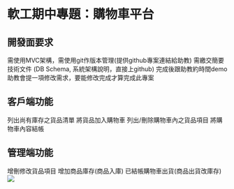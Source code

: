 # 軟工期中專題：購物車平台
## 開發面要求
需使用MVC架構，需使用git作版本管理(提供github專案連結給助教)
需繳交簡要技術文件 (DB Schema, 系統架構說明，直接上github)
完成後跟助教約時間demo
助教會提一項修改需求，要能修改完成才算完成此專案
## 客戶端功能
列出尚有庫存之貨品清單
將貨品加入購物車
列出/刪除購物車內之貨品項目
將購物車內容結帳
## 管理端功能
增刪修改貨品項目
增加商品庫存(商品入庫)
已結帳購物車出貨(商品出貨改庫存)
![](https://i.imgur.com/C7UdGzv.jpg)



